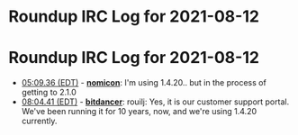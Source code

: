 # Roundup IRC Log for 2021-08-12 #
# Roundup IRC Log for 2021-08-12
* <a href="#05:09.36" id="05:09.36">05:09.36 (EDT)</a> - __[nomicon](https://github.com/nomicon)__: I'm using 1.4.20.. but in the process of getting to 2.1.0
* <a href="#08:04.41" id="08:04.41">08:04.41 (EDT)</a> - __[bitdancer](https://github.com/bitdancer)__: rouilj: Yes, it is our customer support portal.  We've been running it for 10 years, now, and we're using 1.4.20 currently.
